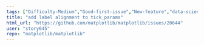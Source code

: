 ```yaml
---
tags: ["Difficulty-Medium","Good-first-issue","New-feature","data-science","data-visualization","gtk","hacktoberfest","matplotlib","plotting","python","qt","tk","topic-text","topic-ticks-axis-labels","wx"]
title: "add label alignment to tick_params"
html_url: "https://github.com/matplotlib/matplotlib/issues/20644"
user: "story645"
repo: "matplotlib/matplotlib"
---
```


